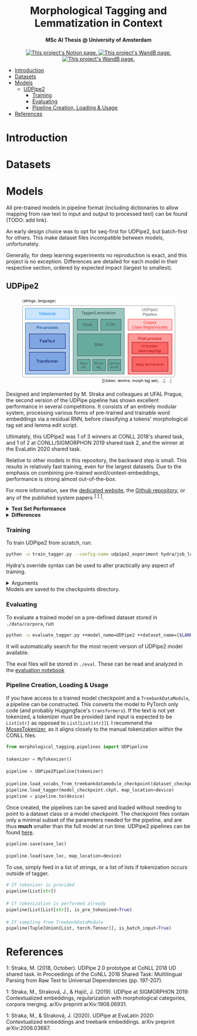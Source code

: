 <h1 align="center">
  Morphological Tagging and Lemmatization in Context
</h1>

<h4 align="center">MSc AI Thesis @ University of Amsterdam</h4>

<p align="center">
<a href="https://www.notion.so/MSc-AI-Thesis-9c3ba8027f6b4e3a82f0e391a6db76a9">
    <img
    src="https://img.shields.io/badge/Notion-%23000000.svg?style=for-the-badge&logo=notion&logoColor=white"
    alt="This project's Notion page."
    style="float: center;"
    />
</a>
<a href="https://wandb.ai/verhivo/morph_tag_lemmatize?workspace=user-verhivo">
    <img src="https://img.shields.io/badge/WandB-%23000000.svg?&style=for-the-badge&logo=weightsandbiases&logoColor=#FFBE00"
    alt="This project's WandB page."
    style="float: center;"
    />
</a>
<a href="https://drive.google.com/drive/folders/1O0NZgyjkiuWQ9FuqZpsgFII2j8487Mct?usp=sharing">
    <img src="https://img.shields.io/badge/Drive-%23000000.svg?&style=for-the-badge&logo=googledrive&logoColor=#FFBE00"
    alt="This project's WandB page."
    style="float: center;"
    />
</a>
</p>

- [Introduction](#introduction)
- [Datasets](#datasets)
- [Models](#models)
  - [UDPipe2](#udpipe2)
    - [Training](#training)
    - [Evaluating](#evaluating)
    - [Pipeline Creation, Loading & Usage](#pipeline-creation-loading--usage)
- [References](#references)

# Introduction

# Datasets



# Models

All pre-trained models in pipeline format (including dictionaries to allow mapping from raw text to input and output to processed text) can be found (TODO: add link).

An early design choice was to opt for seq-first for UDPipe2, but batch-first for others. This make dataset files incompatible between models, unfortunately.

Generally, for deep learning experiments no reproduction is exact, and this project is no exception. Differences are detailed for each model in their respective section, ordered by expected impact (largest to smallest).
## UDPipe2

<p align="center">
    <img
    src="./misc/figures/UDPipe2 Pipeline.png"
    alt="UDPipe2's pipeline"
    style="float: center;"
    />
</p>

Designed and implemented by M. Straka and colleagues at UFAL Prague, the second version of the UDPipe pipeline has shown excellent performance in several competitions. It consists of an entirely modular system, processing various forms of pre-trained and trainable word embeddings via a residual RNN, before classifying a tokens' morphological tag set and lemma edit script.

Ultimately, this UDPipe2 was 1 of 3 winners at CONLL 2018's shared task, and 1 of 2 at CONLL/SIGMORPHON 2019 shared task 2, and the winner at the EvaLatin 2020 shared task.

Relative to other models in this repository, the backward step is small. This results in relatively fast training, even for the largest datasets. Due to the emphasis on combining pre-trained word/context-embeddings, performance is strong almost out-of-the-box.

For more information, see the [dedicated website](https://ufal.mff.cuni.cz/udpipe/2), the [Github repository](https://github.com/ufal/udpipe/tree/udpipe-2), or any of the published system papers <sup>[1](#udpipe2conll)</sup> <sup>[1](#UDPipe2SIGMORPHON)</sup> <sup>[1](#UDPipe2EvaLatin)</sup>.

<details>
<summary><b>Test Set Performance</b></summary>
<p>

| | Lemma Acc.       | Lev. Dist.       | Morph. Set Acc.   | Morph. Tag F1  (micro/macro)   |   Tokens/sec |
|:---|:---:|:---:|:---:|:---:|:---:|
| Arabic  | 0.93 +- 1.54e-03 | 0.21 +- 5.32e-03 | 0.90 +- 1.81e-03  | 0.96/0.85       |         2313.08 |
| Czech   | 0.98 +- 2.78e-04 | 0.03 +- 6.10e-04 | 0.92 +- 5.82e-04  | 0.98/0.90       |         2930.3  |
| Dutch   | 0.94 +- 1.60e-03 | 0.12 +- 3.83e-03 | 0.95 +- 1.51e-03  | 0.97/0.93       |         3222.71 |
| English | 0.97 +- 6.07e-04 | 0.05 +- 1.33e-03 | 0.92 +- 1.01e-03  | 0.96/0.90       |         2976.7  |
| Finnish | 0.82 +- 2.64e-03 | 0.44 +- 7.71e-03 | 0.81 +- 2.69e-03  | 0.92/0.62       |         2632.62 |
| French  | 0.98 +- 6.72e-04 | 0.04 +- 1.63e-03 | 0.92 +- 1.25e-03  | 0.97/0.87       |         3715.83 |
| Russian | 0.97 +- 4.05e-04 | 0.06 +- 9.90e-04 | 0.92 +- 6.40e-04  | 0.97/0.88       |         2759.4  |
| Turkish | 0.91 +- 1.21e-03 | 0.19 +- 3.13e-03 | 0.77 +- 1.80e-03  | 0.89/0.58       |         1828.43 |

</p>
</details>

<details>
<summary><b>Differences</b></summary>
<p>

1. **Morph. tag factoring**: due to some morphological tags not being present in the initial UniMorph schema, and lack of detail regarding implementation, regularisation was not conducted via factoring the tags into their classes. Rather, the model was further tasked with seperately predicting presence of a cateogry
2. **Sparse embeddings**: PyTorch's sparse word embeddings and LazyAdam resulted in some very nasty optimization errors. Instead, non-sparse variants are used. This proved equally fast, and likely provided some additional reguralization
3. **Additional Reguralization**: overfit seems the most prevalent issue. As such, some additional regularization methods were applied. Both tokens and characters are masked (with low likelihood) prior to being fed into their respective models. Where possible, weight-decay was applied via AdamW

</p>
</details>

### Training

To train UDPipe2 from scratch, run:

```bash
python -u train_tagger.py --config-name udpipe2_experiment hydra/job_logging=disabled hydra/hydra_logging=disabled
```

Hydra's override syntax can be used to alter practically any aspect of training.

<details>
<summary>Arguments</summary>
<p>The [default config file](./config/udpipe2_experiment) post-processing looks like:

```yaml
# From ./config/default_train.yaml
# Experiment setup default for all models
print_hparams: False
prog_bar_refresh_rate: 200

monitor: valid/clf_agg
monitor_mode: "max"
save_checkpoints: True
save_top_k: 1

seed: 610
gpu: 1
deterministic: False
debug: False
fdev_run: False

logging:
  logger: wandb
  logger_kwargs:
    project: morphological_tagging_v2
    log_model: True
    offline: False

# From ./config/udpipe2_experiment.yaml
# Experiment setup specific to UDPipe2
experiment_name: UDPipe2
architecture: udpipe2

data:
  language: English
  treebank_name: ATIS
  batch_first: False
  len_sorted: True
  batch_size: 32
  source: ./morphological_tagging/data/um-treebanks-v2.9

trainer:
  gradient_clip_val: 2
  max_epochs: 60
  num_sanity_val_steps: 0

# From ./config/preprocessor/udpipe2.yaml
# These get fed to the UDPipe2 model, then to the UDPipe2Preprocessor class
preprocessor:
    word_embeddings: True
    context_embeddings: True
    tokenizer: None
    language: English
    lower_case_backup: False
    transformer_name: bert-base-multilingual-cased
    transformer_dropout: null
    layer_pooling: average
    n_layers_pooling: 4
    wordpiece_pooling: first

# From ./config/model/udpipe2.yaml
# These get fed to the UDPipe2 model
model:
    c2w_kwargs:
        embedding_dim: 256
        h_dim: 256
        out_dim: 256
        bidirectional: True
        rnn_type: gru
        batch_first: False
        dropout: 0.5
    w_embedding_dim: 512
    word_rnn_kwargs:
        h_dim: 512
        bidirectional: True
        rnn_type: lstm
        num_layers: 3
        residual: True
        batch_first: False
        dropout: 0.5
    char_mask_p: 0.1
    token_mask_p: 0.2
    label_smoothing: 0.03
    reg_loss_weight: 2
    lr: 1.0e-3
    betas:
    - 0.9
    - 0.99
    weight_decay: 1.0e-2
    scheduler_name: step
    scheduler_kwargs:
        milestones:
            - 40
        gamma: 0.1

# From ./config/default_train.yaml
# Prevents Hydra altering the working directory
hydra:
  run:
    dir: .
  output_subdir: null
  sweep:
    dir: .
    subdir: .


```

If a `TreebankDataModule` has been generated and saved already, it can be loaded in by using the override

```bash

++data.file_path=./morphological_tagging/data/corpora/{$FILE_NAME}.pickle

```

This will invalidate all other `data` keys, besides `batch_size`.

Make certain to alter the preprocessor's language as well:

```bash

++logging.logger_kwargs.job_type={$LANGUAGE} ++preprocessor.language={$LANGUAGE} ++data.language={$LANGUAGE}

```

The `trainer` key specifies keyword arguments for a PyTorch-Lightning trainer. For example, to easily specify half-precision training, simply use override

```bash
++trainer.precision=16
```

</p>
</details>
Models are saved to the checkpoints directory.

### Evaluating

To evaluate a trained model on a pre-defined dataset stored in `./data/corpora`, run

```bash
python -u evaluate_tagger.py ++model_name=UDPipe2 ++dataset_name={$LANGUAGE}_{$TREEBANKNAME} hydra/job_logging=disabled hydra/hydra_logging=disabled
```

It will automatically search for the most recent version of UDPipe2 model available.

The eval files will be stored in `./eval`. These can be read and analyzed in the [evaluation notebook](./evaluation.ipynb)

### Pipeline Creation, Loading & Usage



If you have access to a trained model checkpoint and a `TreebankDataModule`, a pipeline can be constructed. This converts the model to PyTorch only code (and probably Huggingface's `transformers`). If the text is not yet tokenized, a tokenizer must be provided (and input is expected to be `List[str]` as opposed to `List[List[str]]`). I recommend the [MosesTokenizer](https://github.com/alvations/sacremoses), as it aligns closely to the manual tokenization within the CONLL files.

```python
from morphological_tagging.pipelines import UDPipeline

tokenizer = MyTokenizer()

pipeline = UDPipe2Pipeline(tokenizer)

pipeline.load_vocabs_from_treebankdatamodule_checkpoint(dataset_checkpoint.pickle)
pipeline.load_tagger(model_checkpoint.ckpt, map_location=device)
pipeline = pipeline.to(device)
```

Once created, the pipelines can be saved and loaded without needing to point to a dataset class or a model checkpoint. The checkpoint files contain only a minimal subset of the parameters needed for the pipeline, and are thus **much** smaller than the full model at run time. UDPipe2 pipelines can be found [here](https://drive.google.com/drive/u/0/folders/1inRcHXtjqzVFYa7zzB2HMhoKaPwEcQlv).

```python
pipeline.save(save_loc)

pipeline.load(save_loc, map_location=device)
```

To use, simply feed in a list of strings, or a list of lists if tokenization occurs outside of tagger.

```python
# If tokenizer is provided
pipeline(List[str])

# If tokenization is performed already
pipeline(List[List[str]], is_pre_tokenized=True)

# If sampling from TreebankDataModule
pipeline(Tuple[Union[List, torch.Tensor]], is_batch_input=True)
```

# References

<a name="udpipe2conll">1</a>: Straka, M. (2018, October). UDPipe 2.0 prototype at CoNLL 2018 UD shared task. In Proceedings of the CoNLL 2018 Shared Task: Multilingual Parsing from Raw Text to Universal Dependencies (pp. 197-207).

<a name="UDPipe2SIGMORPHON">1</a>: Straka, M., Straková, J., & Hajič, J. (2019). UDPipe at SIGMORPHON 2019: Contextualized embeddings, regularization with morphological categories, corpora merging. arXiv preprint arXiv:1908.06931.

<a name="UDPipe2EvaLatin">1</a>: Straka, M., & Straková, J. (2020). UDPipe at EvaLatin 2020: Contextualized embeddings and treebank embeddings. arXiv preprint arXiv:2006.03687.
